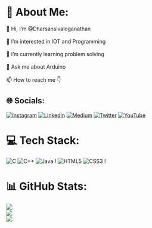 # 🍿 About Me:
👋 Hi, I’m @Dharsansivaloganathan<br><br>👀 I’m interested in IOT and Programming<br><br>🌱 I’m currently learning problem solving <br><br>💬 Ask me about Arduino<br><br>📫 How to reach me 👇 <br>


## 🌐 Socials:
[![Instagram](https://img.shields.io/badge/Instagram-%23E4405F.svg?logo=Instagram&logoColor=white)](https://instagram.com/dhars_an__) [![LinkedIn](https://img.shields.io/badge/LinkedIn-%230077B5.svg?logo=linkedin&logoColor=white)](https://linkedin.com/in/https://www.linkedin.com/in/dharsan-s-a6a0a0201) [![Medium](https://img.shields.io/badge/Medium-12100E?logo=medium&logoColor=white)](https://medium.com/@dharsan_sivaloganathan) [![Twitter](https://img.shields.io/badge/Twitter-%231DA1F2.svg?logo=Twitter&logoColor=white)](https://twitter.com/https://twitter.com/Dharsan_offl_) [![YouTube](https://img.shields.io/badge/YouTube-%23FF0000.svg?logo=YouTube&logoColor=white)](https://youtube.com/c/https://www.youtube.com/channel/UCNmGnhzlLuZRyWIV8mCTYIw) 

# 💻 Tech Stack:
![C](https://img.shields.io/badge/c-%2300599C.svg?style=flat&logo=c&logoColor=white) ![C++](https://img.shields.io/badge/c++-%2300599C.svg?style=flat&logo=c%2B%2B&logoColor=white) ![Java](https://img.shields.io/badge/java-%23ED8B00.svg?style=flat&logo=java&logoColor=white) ! ![HTML5](https://img.shields.io/badge/html5-%23E34F26.svg?style=flat&logo=html5&logoColor=white) ![CSS3](https://img.shields.io/badge/css3-%231572B6.svg?style=flat&logo=css3&logoColor=white) !

# 📊 GitHub Stats:
![](https://github-readme-stats.vercel.app/api?username=DharsanSivaloganathan&theme=radical&hide_border=false&include_all_commits=false&count_private=false)<br/>
![](https://github-readme-streak-stats.herokuapp.com/?user=DharsanSivaloganathan&theme=radical&hide_border=false)<br/>
![](https://github-readme-stats.vercel.app/api/top-langs/?username=DharsanSivaloganathan&theme=radical&hide_border=false&include_all_commits=false&count_private=false&layout=compact)


